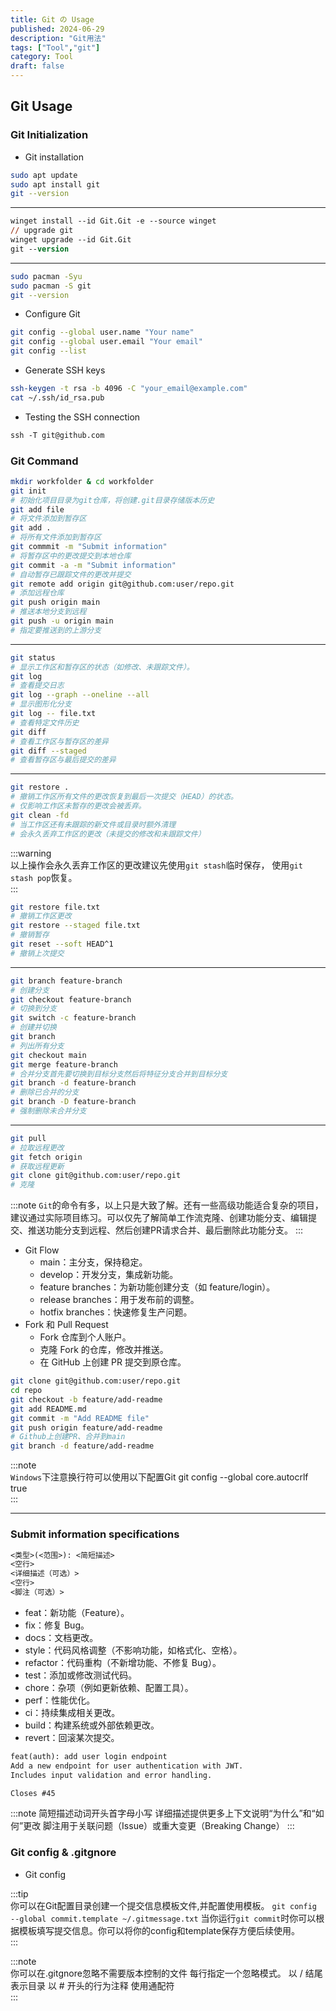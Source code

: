 ```yaml
---
title: Git の Usage
published: 2024-06-29
description: "Git用法"
tags: ["Tool","git"]
category: Tool
draft: false
---
```


## Git Usage

### Git Initialization
- Git installation

```sh title="ubuntu"
sudo apt update
sudo apt install git
git --version
```
---
```ps title="Windows"
winget install --id Git.Git -e --source winget
// upgrade git
winget upgrade --id Git.Git
git --version
```
---
```sh title="Arch"
sudo pacman -Syu
sudo pacman -S git
git --version
```

- Configure Git
```sh
git config --global user.name "Your name"
git config --global user.email "Your email"
git config --list
```

- Generate SSH keys
```sh
ssh-keygen -t rsa -b 4096 -C "your_email@example.com"
cat ~/.ssh/id_rsa.pub
```

- Testing the SSH connection
```ps
ssh -T git@github.com
```

### Git Command

```sh title="基本命令"
mkdir workfolder & cd workfolder
git init
# 初始化项目目录为git仓库，将创建.git目录存储版本历史
git add file
# 将文件添加到暂存区
git add .
# 将所有文件添加到暂存区
git commmit -m "Submit information"
# 将暂存区中的更改提交到本地仓库
git commit -a -m "Submit information"
# 自动暂存已跟踪文件的更改并提交
git remote add origin git@github.com:user/repo.git
# 添加远程仓库
git push origin main
# 推送本地分支到远程
git push -u origin main
# 指定要推送到的上游分支
```
---
```sh title="查看操作"
git status
# 显示工作区和暂存区的状态（如修改、未跟踪文件）。
git log
# 查看提交日志
git log --graph --oneline --all
# 显示图形化分支
git log -- file.txt
# 查看特定文件历史
git diff
# 查看工作区与暂存区的差异
git diff --staged
# 查看暂存区与最后提交的差异
```
---
```sh
git restore .
# 撤销工作区所有文件的更改恢复到最后一次提交（HEAD）的状态。
# 仅影响工作区未暂存的更改会被丢弃。
git clean -fd
# 当工作区还有未跟踪的新文件或目录时额外清理
# 会永久丢弃工作区的更改（未提交的修改和未跟踪文件）
```
:::warning  
以上操作会永久丢弃工作区的更改建议先使用`git stash`临时保存，
使用`git stash pop`恢复。  
:::
```sh title="三种撤销操作"
git restore file.txt
# 撤销工作区更改
git restore --staged file.txt
# 撤销暂存
git reset --soft HEAD^1
# 撤销上次提交
```
---
```sh title="分支管理"
git branch feature-branch
# 创建分支
git checkout feature-branch
# 切换到分支
git switch -c feature-branch
# 创建并切换
git branch
# 列出所有分支
git checkout main
git merge feature-branch
# 合并分支首先要切换到目标分支然后将特征分支合并到目标分支
git branch -d feature-branch
# 删除已合并的分支
git branch -D feature-branch
# 强制删除未合并分支
```
---
```sh
git pull
# 拉取远程更改
git fetch origin
# 获取远程更新
git clone git@github.com:user/repo.git
# 克隆
```
:::note
`Git`的命令有多，以上只是大致了解。还有一些高级功能适合复杂的项目，建议通过实际项目练习。可以仅先了解简单工作流克隆、创建功能分支、编辑提交、推送功能分支到远程、然后创建PR请求合并、最后删除此功能分支。
:::

- Git Flow
    - main：主分支，保持稳定。
    - develop：开发分支，集成新功能。
    - feature branches：为新功能创建分支（如 feature/login）。
    - release branches：用于发布前的调整。
    - hotfix branches：快速修复生产问题。
- Fork 和 Pull Request
    - Fork 仓库到个人账户。
    - 克隆 Fork 的仓库，修改并推送。
    - 在 GitHub 上创建 PR 提交到原仓库。

```sh
git clone git@github.com:user/repo.git
cd repo
git checkout -b feature/add-readme
git add README.md
git commit -m "Add README file"
git push origin feature/add-readme
# Github上创建PR、合并到main
git branch -d feature/add-readme
```

:::note  
`Windows`下注意换行符可以使用以下配置Git
git config --global core.autocrlf true    
:::

---

### Submit information specifications

```markdown title="提交信息格式"
<类型>(<范围>): <简短描述>
<空行>
<详细描述（可选）>
<空行>
<脚注（可选）>
```

- feat：新功能（Feature）。
- fix：修复 Bug。
- docs：文档更改。
- style：代码风格调整（不影响功能，如格式化、空格）。
- refactor：代码重构（不新增功能、不修复 Bug）。
- test：添加或修改测试代码。
- chore：杂项（例如更新依赖、配置工具）。
- perf：性能优化。
- ci：持续集成相关更改。
- build：构建系统或外部依赖更改。
- revert：回滚某次提交。

```markdown title="示例"
feat(auth): add user login endpoint
Add a new endpoint for user authentication with JWT.
Includes input validation and error handling.

Closes #45
```

:::note
简短描述动词开头首字母小写
详细描述提供更多上下文说明“为什么”和“如何”更改
脚注用于关联问题（Issue）或重大变更（Breaking Change）
:::

### Git config & .gitgnore

- Git config

:::tip  
你可以在Git配置目录创建一个提交信息模板文件,并配置使用模板。
`git config --global commit.template ~/.gitmessage.txt`
当你运行`git commit`时你可以根据模板填写提交信息。你可以将你的config和template保存方便后续使用。  
:::

:::note  
你可以在.gitgnore忽略不需要版本控制的文件
每行指定一个忽略模式。
以 / 结尾表示目录
以 # 开头的行为注释
使用通配符  
:::


